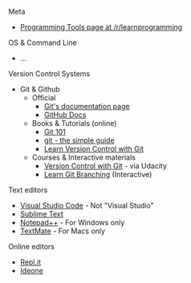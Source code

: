 Meta
- [Programming Tools page at /r/learnprogramming](http://www.reddit.com/r/learnprogramming/wiki/tools)

OS & Command Line
- ...

Version Control Systems
- Git & Github
    - Official
        - [Git's documentation page](http://git-scm.com/doc)
        - [GitHub Docs](https://docs.github.com/en/)
    - Books & Tutorials (online)
        - [Git 101](http://cgordini.blogspot.com/2013/05/git-101.html)
        - [git - the simple guide](http://rogerdudler.github.io/git-guide/)
        - [Learn Version Control with Git](http://www.git-tower.com/learn/git/ebook/)
    - Courses & Interactive materials
        - [Version Control with Git](https://www.udacity.com/course/version-control-with-git--ud123) - via Udacity
        - [Learn Git Branching](http://pcottle.github.io/learnGitBranching/) (Interactive)
        

Text editors
- [Visual Studio Code](https://code.visualstudio.com/) - Not "Visual Studio"
- [Sublime Text](https://www.sublimetext.com/)
- [Notepad++](https://notepad-plus-plus.org/) - For Windows only
- [TextMate](https://macromates.com/) - For Macs only

Online editors
- [Repl.it](http://repl.it/)	
- [Ideone](http://ideone.com/)


 


